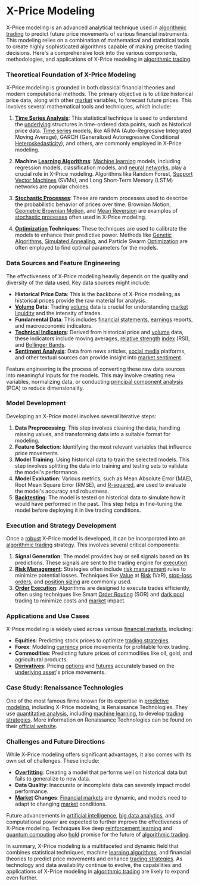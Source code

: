 # X-Price Modeling

X-Price modeling is an advanced analytical technique used in [algorithmic trading](../a/algorithmic_trading.md) to predict future price movements of various financial instruments. This modeling relies on a combination of mathematical and statistical tools to create highly sophisticated algorithms capable of making precise trading decisions. Here's a comprehensive look into the various components, methodologies, and applications of X-Price modeling in [algorithmic trading](../a/algorithmic_trading.md).

### Theoretical Foundation of X-Price Modeling

X-Price modeling is grounded in both classical financial theories and modern computational methods. The primary objective is to utilize historical price data, along with other [market](../m/market.md) variables, to forecast future prices. This involves several mathematical tools and techniques, which include:

1. **[Time Series Analysis](../t/time_series_analysis.md)**: This statistical technique is used to understand the [underlying](../u/underlying.md) structures in time-ordered data points, such as historical price data. [Time series](../t/time_series.md) models, like ARIMA (Auto-Regressive Integrated Moving Average), GARCH (Generalized Autoregressive Conditional [Heteroskedasticity](../h/heteroskedasticity.md)), and others, are commonly employed in X-Price modeling.

2. **Machine [Learning Algorithms](../l/learning_algorithms_in_trading.md)**: [Machine learning](../m/machine_learning.md) models, including regression models, classification models, and [neural networks](../n/neural_networks_in_trading.md), play a crucial role in X-Price modeling. Algorithms like Random Forest, [Support Vector Machines](../s/support_vector_machines_in_trading.md) (SVMs), and Long Short-Term Memory (LSTM) networks are popular choices.

3. **[Stochastic Processes](../s/stochastic_processes.md)**: These are random processes used to describe the probabilistic behavior of prices over time. Brownian Motion, [Geometric Brownian Motion](../g/geometric_brownian_motion.md), and [Mean Reversion](../m/mean_reversion.md) are examples of [stochastic processes](../s/stochastic_processes.md) often used in X-Price modeling.

4. **[Optimization](../o/optimization.md) Techniques**: These techniques are used to calibrate the models to enhance their predictive power. Methods like [Genetic Algorithms](../g/genetic_algorithms_in_trading.md), [Simulated Annealing](../s/simulated_annealing.md), and Particle Swarm [Optimization](../o/optimization.md) are often employed to find optimal parameters for the models.

### Data Sources and Feature Engineering

The effectiveness of X-Price modeling heavily depends on the quality and diversity of the data used. Key data sources might include:

- **Historical Price Data**: This is the backbone of X-Price modeling, as historical prices provide the raw material for analysis.
- **[Volume](../v/volume.md) Data**: Trading [volume](../v/volume.md) data is crucial for understanding [market](../m/market.md) [liquidity](../l/liquidity.md) and the intensity of trades.
- **Fundamental Data**: This includes [financial statements](../f/financial_statements.md), [earnings](../e/earnings.md) reports, and macroeconomic indicators.
- **[Technical Indicators](../t/technical_indicators.md)**: Derived from historical price and [volume](../v/volume.md) data, these indicators include moving averages, [relative strength](../r/relative_strength.md) [index](../i/index_instrument.md) (RSI), and [Bollinger Bands](../b/bollinger_bands.md).
- **[Sentiment Analysis](../s/sentiment_analysis.md)**: Data from news articles, [social media](../s/social_media.md) platforms, and other textual sources can provide insight into [market sentiment](../m/market_sentiment.md).

Feature engineering is the process of converting these raw data sources into meaningful inputs for the models. This may involve creating new variables, normalizing data, or conducting [principal component analysis](../p/principal_component_analysis_(pca).md) (PCA) to reduce dimensionality.

### Model Development

Developing an X-Price model involves several iterative steps:

1. **Data Preprocessing**: This step involves cleaning the data, handling missing values, and transforming data into a suitable format for modeling.
2. **Feature Selection**: Identifying the most relevant variables that influence price movements.
3. **Model Training**: Using historical data to train the selected models. This step involves splitting the data into training and testing sets to validate the model's performance.
4. **Model Evaluation**: Various metrics, such as Mean Absolute Error (MAE), Root Mean Square Error (RMSE), and [R-squared](../r/r-squared_in_trading.md), are used to evaluate the model's accuracy and robustness.
5. **[Backtesting](../b/backtesting.md)**: The model is tested on historical data to simulate how it would have performed in the past. This step helps in fine-tuning the model before deploying it in live trading conditions.

### Execution and Strategy Development

Once a [robust](../r/robust.md) X-Price model is developed, it can be incorporated into an [algorithmic trading](../a/algorithmic_trading.md) strategy. This involves several critical components:

1. **Signal Generation**: The model provides buy or sell signals based on its predictions. These signals are sent to the trading engine for [execution](../e/execution.md).
2. **[Risk Management](../r/risk_management.md)**: Strategies often include [risk management](../r/risk_management.md) rules to minimize potential losses. Techniques like [Value](../v/value.md) at [Risk](../r/risk.md) (VaR), [stop-loss orders](../s/stop-loss_orders.md), and [position sizing](../p/position_sizing.md) are commonly used.
3. **[Order](../o/order.md) [Execution](../e/execution.md)**: Algorithms are designed to execute trades efficiently, often using techniques like Smart [Order Routing](../o/order_routing.md) (SOR) and [dark pool](../d/dark_pool.md) trading to minimize costs and [market](../m/market.md) impact.

### Applications and Use Cases

X-Price modeling is widely used across various [financial markets](../f/financial_market.md), including:

- **Equities**: Predicting stock prices to optimize [trading strategies](../t/trading_strategies.md).
- **Forex**: Modeling [currency](../c/currency.md) price movements for profitable forex trading.
- **Commodities**: Predicting future prices of commodities like oil, gold, and agricultural products.
- **[Derivatives](../d/derivatives.md)**: Pricing [options](../o/options.md) and [futures](../f/futures.md) accurately based on the [underlying asset](../u/underlying_asset.md)'s price movements.

### Case Study: Renaissance Technologies

One of the most famous firms known for its expertise in [predictive modeling](../p/predictive_modeling.md), including X-Price modeling, is Renaissance Technologies. They use [quantitative analysis](../q/quantitative_analysis.md), including [machine learning](../m/machine_learning.md), to develop [trading strategies](../t/trading_strategies.md). More information on Renaissance Technologies can be found on their [official website](https://www.rentec.com/).

### Challenges and Future Directions

While X-Price modeling offers significant advantages, it also comes with its own set of challenges. These include:

- **[Overfitting](../o/overfitting.md)**: Creating a model that performs well on historical data but fails to generalize to new data.
- **Data Quality**: Inaccurate or incomplete data can severely impact model performance.
- **[Market](../m/market.md) Changes**: [Financial markets](../f/financial_market.md) are dynamic, and models need to adapt to changing [market](../m/market.md) conditions.

Future advancements in [artificial intelligence](../a/artificial_intelligence_in_trading.md), [big data analytics](../b/big_data_analytics_in_trading.md), and computational power are expected to further improve the effectiveness of X-Price modeling. Techniques like deep [reinforcement learning](../r/reinforcement_learning.md) and [quantum computing](../q/quantum_computing_in_trading.md) also [hold](../h/hold.md) promise for the future of [algorithmic trading](../a/algorithmic_trading.md).

In summary, X-Price modeling is a multifaceted and dynamic field that combines statistical techniques, machine [learning algorithms](../l/learning_algorithms_in_trading.md), and financial theories to predict price movements and enhance [trading strategies](../t/trading_strategies.md). As technology and data availability continue to evolve, the capabilities and applications of X-Price modeling in [algorithmic trading](../a/algorithmic_trading.md) are likely to expand even further.
